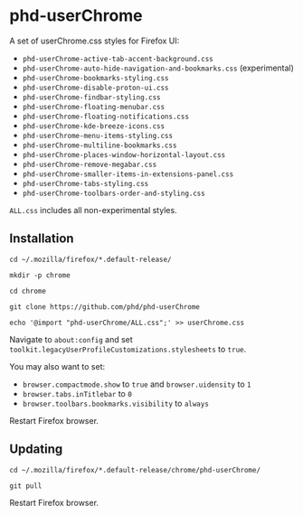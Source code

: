 phd-userChrome
=================================

A set of userChrome.css styles for Firefox UI:

- `phd-userChrome-active-tab-accent-background.css`
- `phd-userChrome-auto-hide-navigation-and-bookmarks.css` (experimental)
- `phd-userChrome-bookmarks-styling.css`
- `phd-userChrome-disable-proton-ui.css`
- `phd-userChrome-findbar-styling.css`
- `phd-userChrome-floating-menubar.css`
- `phd-userChrome-floating-notifications.css`
- `phd-userChrome-kde-breeze-icons.css`
- `phd-userChrome-menu-items-styling.css`
- `phd-userChrome-multiline-bookmarks.css`
- `phd-userChrome-places-window-horizontal-layout.css`
- `phd-userChrome-remove-megabar.css`
- `phd-userChrome-smaller-items-in-extensions-panel.css`
- `phd-userChrome-tabs-styling.css`
- `phd-userChrome-toolbars-order-and-styling.css`

`ALL.css` includes all non-experimental styles.

Installation
------------

`cd ~/.mozilla/firefox/*.default-release/`

`mkdir -p chrome`

`cd chrome`

`git clone https://github.com/phd/phd-userChrome`

`echo '@import "phd-userChrome/ALL.css";' >> userChrome.css`

Navigate to `about:config` and set `toolkit.legacyUserProfileCustomizations.stylesheets` to `true`.

You may also want to set:

- `browser.compactmode.show` to `true` and `browser.uidensity` to `1`
- `browser.tabs.inTitlebar` to `0`
- `browser.toolbars.bookmarks.visibility` to `always`

Restart Firefox browser.

Updating
--------

`cd ~/.mozilla/firefox/*.default-release/chrome/phd-userChrome/`

`git pull`

Restart Firefox browser.
